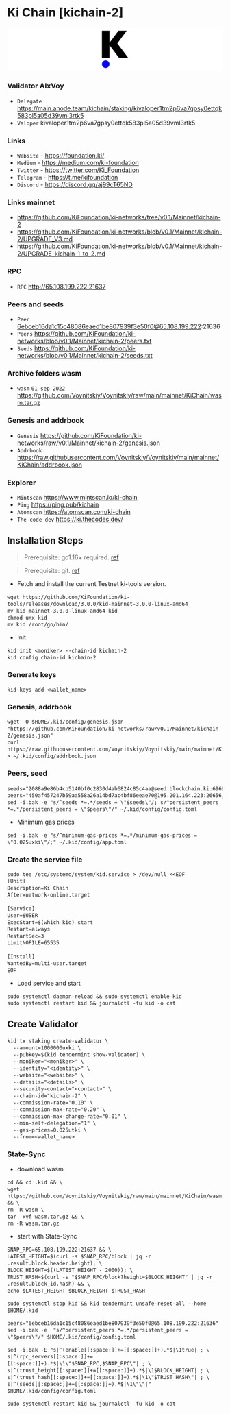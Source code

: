 # Ki Chain [kichain-2]
![KiChain Guide](https://github.com/Voynitskiy/Voynitskiy/blob/main/mainnet/KiChain/KiChain.png)
### Validator AlxVoy
* `Delegate` https://main.anode.team/kichain/staking/kivaloper1tm2p6va7gpsy0ettqk583pl5a05d39vml3rtk5
* `Valoper` kivaloper1tm2p6va7gpsy0ettqk583pl5a05d39vml3rtk5
### Links
* `Website` - https://foundation.ki/
* `Medium` - https://medium.com/ki-foundation
* `Twitter` - https://twitter.com/Ki_Foundation
* `Telegram` - https://t.me/kifoundation
* `Discord` - https://discord.gg/aj99cT65ND
### Links mainnet
* https://github.com/KiFoundation/ki-networks/tree/v0.1/Mainnet/kichain-2
* https://github.com/KiFoundation/ki-networks/blob/v0.1/Mainnet/kichain-2/UPGRADE_V3.md
* https://github.com/KiFoundation/ki-networks/blob/v0.1/Mainnet/kichain-2/UPGRADE_kichain-1_to_2.md
### RPC
* `RPC` http://65.108.199.222:21637
### Peers and seeds
* `Peer` 6ebceb16da1c15c48086eaed1be807939f3e50f0@65.108.199.222:21636
* `Peers` https://github.com/KiFoundation/ki-networks/blob/v0.1/Mainnet/kichain-2/peers.txt
* `Seeds` https://github.com/KiFoundation/ki-networks/blob/v0.1/Mainnet/kichain-2/seeds.txt
### Archive folders wasm
* `wasm` `01 sep 2022` https://github.com/Voynitskiy/Voynitskiy/raw/main/mainnet/KiChain/wasm.tar.gz
### Genesis and addrbook
* `Genesis` https://github.com/KiFoundation/ki-networks/raw/v0.1/Mainnet/kichain-2/genesis.json
* `Addrbook` https://raw.githubusercontent.com/Voynitskiy/Voynitskiy/main/mainnet/KiChain/addrbook.json
### Explorer
* `Mintscan` https://www.mintscan.io/ki-chain
* `Ping` https://ping.pub/kichain
* `Atomscan` https://atomscan.com/ki-chain
* `The code dev` https://ki.thecodes.dev/
## Installation Steps
>Prerequisite: go1.16+ required. [ref](https://golang.org/doc/install)

>Prerequisite: git. [ref](https://github.com/git/git)

* Fetch and install the current Testnet ki-tools version.
```shell
wget https://github.com/KiFoundation/ki-tools/releases/download/3.0.0/kid-mainnet-3.0.0-linux-amd64
mv kid-mainnet-3.0.0-linux-amd64 kid
chmod u+x kid
mv kid /root/go/bin/
```
* Init
```
kid init <moniker> --chain-id kichain-2
kid config chain-id kichain-2
```

### Generate keys
```
kid keys add <wallet_name>
```
### Genesis, addrbook
```
wget -O $HOME/.kid/config/genesis.json "https://github.com/KiFoundation/ki-networks/raw/v0.1/Mainnet/kichain-2/genesis.json"
curl https://raw.githubusercontent.com/Voynitskiy/Voynitskiy/main/mainnet/KiChain/addrbook.json > ~/.kid/config/addrbook.json
```
### Peers, seed
```
seeds="2088a9e86b4cb5140bf0c2830d4ab6824c85c4aa@seed.blockchain.ki:6969"
peers="450af457247b59aa558a26a14bd7ac4bf86eeae70@195.201.164.223:26656,81eef39d2ca9a07490857d197423da4ba5e01879@15.188.134.35:26656,5adb5ad6a6fcef624866cefdb551dafdc07f7e78@15.188.198.188:26656,41b321292cbe50c5c30017cc71c404481be0e20b@3.38.12.5:26656,644df8ae7f92e4b77cce887479798b7a7b300797@162.55.189.153:26656,f2b80411c2b48935b796c91c907565c3bd78aff4@142.132.184.154:26656,90c0614a1af1320665cab280bd5e73a18ddf09b8@38.242.200.186:26656,520f6bef2b8fa29dc618b080fe99767562089c78@65.108.206.131:26656"
sed -i.bak -e "s/^seeds *=.*/seeds = \"$seeds\"/; s/^persistent_peers *=.*/persistent_peers = \"$peers\"/" ~/.kid/config/config.toml
```
* Minimum gas prices
```
sed -i.bak -e "s/^minimum-gas-prices *=.*/minimum-gas-prices = \"0.025uxki\"/;" ~/.kid/config/app.toml
```
### Create the service file
```
sudo tee /etc/systemd/system/kid.service > /dev/null <<EOF
[Unit]
Description=Ki Chain
After=network-online.target

[Service]
User=$USER
ExecStart=$(which kid) start
Restart=always
RestartSec=3
LimitNOFILE=65535

[Install]
WantedBy=multi-user.target
EOF
```
* Load service and start
```
sudo systemctl daemon-reload && sudo systemctl enable kid
sudo systemctl restart kid && journalctl -fu kid -o cat
```
## Create Validator
```
kid tx staking create-validator \
  --amount=1000000uxki \
  --pubkey=$(kid tendermint show-validator) \
  --moniker="<moniker>" \
  --identity="<identity>" \
  --website="<website>" \
  --details="<details>" \
  --security-contact="<contact>" \
  --chain-id="kichain-2" \
  --commission-rate="0.10" \
  --commission-max-rate="0.20" \
  --commission-max-change-rate="0.01" \
  --min-self-delegation="1" \
  --gas-prices=0.025utki \
  --from=<wallet_name>
```
### State-Sync
* download wasm
```
cd && cd .kid && \
wget https://github.com/Voynitskiy/Voynitskiy/raw/main/mainnet/KiChain/wasm.tar.gz && \
rm -R wasm \
tar -xvf wasm.tar.gz && \
rm -R wasm.tar.gz
```
* start with State-Sync
```
SNAP_RPC=65.108.199.222:21637 && \
LATEST_HEIGHT=$(curl -s $SNAP_RPC/block | jq -r .result.block.header.height); \
BLOCK_HEIGHT=$((LATEST_HEIGHT - 2000)); \
TRUST_HASH=$(curl -s "$SNAP_RPC/block?height=$BLOCK_HEIGHT" | jq -r .result.block_id.hash) && \
echo $LATEST_HEIGHT $BLOCK_HEIGHT $TRUST_HASH
```
```
sudo systemctl stop kid && kid tendermint unsafe-reset-all --home $HOME/.kid
```
```
peers="6ebceb16da1c15c48086eaed1be807939f3e50f0@65.108.199.222:21636"
sed -i.bak -e  "s/^persistent_peers *=.*/persistent_peers = \"$peers\"/" $HOME/.kid/config/config.toml
```
```
sed -i.bak -E "s|^(enable[[:space:]]+=[[:space:]]+).*$|\1true| ; \
s|^(rpc_servers[[:space:]]+=[[:space:]]+).*$|\1\"$SNAP_RPC,$SNAP_RPC\"| ; \
s|^(trust_height[[:space:]]+=[[:space:]]+).*$|\1$BLOCK_HEIGHT| ; \
s|^(trust_hash[[:space:]]+=[[:space:]]+).*$|\1\"$TRUST_HASH\"| ; \
s|^(seeds[[:space:]]+=[[:space:]]+).*$|\1\"\"|" $HOME/.kid/config/config.toml
```
```
sudo systemctl restart kid && journalctl -fu kid -o cat
```
